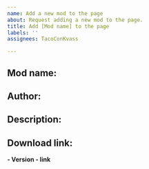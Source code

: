 ```yaml
---
name: Add a new mod to the page
about: Request adding a new mod to the page.
title: Add [Mod name] to the page
labels: ''
assignees: TacoConKvass

---
```


## Mod name:

## Author:

## Description:

## Download link:
**- Version - link**
